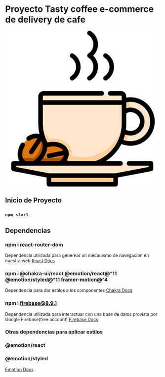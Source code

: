 # Proyecto Tasty coffee e-commerce de delivery de cafe

![TastyCoffee](./public/favicon.ico)


## Inicio de Proyecto

### `npm start`

## Dependencias
### npm i react-router-dom
Dependencia utilizada para generear un mecanismo de navegación en nuestra web
[React Docs](https://reactrouter.com/web/guides/quick-start)

### npm i @chakra-ui/react @emotion/react@^11 @emotion/styled@^11 framer-motion@^4
Dependencia para dar estilos a los componentes
[Chakra Docs](https://chakra-ui.com/docs/getting-started)


### npm i firebase@8.9.1
Dependencia utilizada para interactuar con una base de datos provista por Google Firebase(free account)
[Firebase Docs](https://firebase.google.com/docs?authuser=1)

### Otras dependencias para aplicar estilos
### @emotion/react
### @emotion/styled
[Emotion Docs](https://emotion.sh/docs/introduction)
